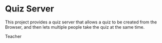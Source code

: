 # Quiz Server

This project provides a quiz server that allows a quiz to be
created from the Browser, and then lets multiple people take
the quiz at the same time.

Teacher